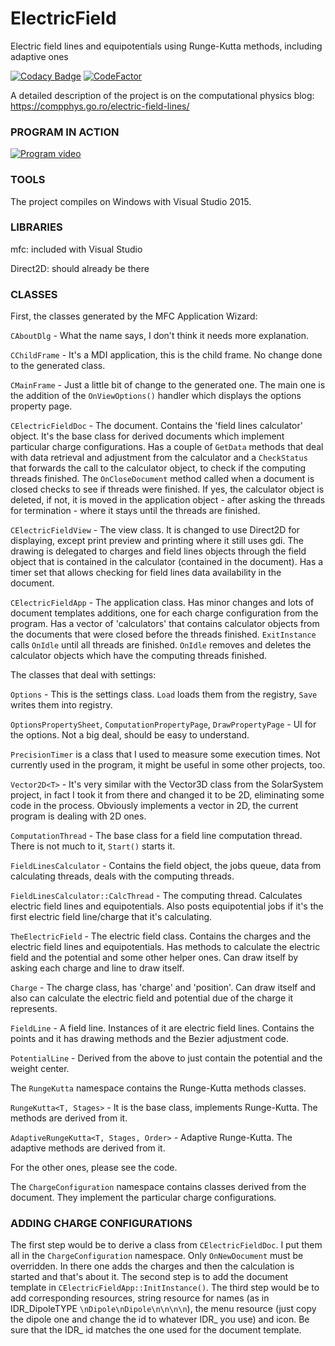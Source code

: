 # ElectricField
Electric field lines and equipotentials using Runge-Kutta methods, including adaptive ones

[![Codacy Badge](https://api.codacy.com/project/badge/Grade/beb9055d3e134d56951bfc3d2422fadb)](https://app.codacy.com/gh/aromanro/ElectricField?utm_source=github.com&utm_medium=referral&utm_content=aromanro/ElectricField&utm_campaign=Badge_Grade_Settings)
[![CodeFactor](https://www.codefactor.io/repository/github/aromanro/electricfield/badge)](https://www.codefactor.io/repository/github/aromanro/electricfield)

A detailed description of the project is on the computational physics blog: https://compphys.go.ro/electric-field-lines/

### PROGRAM IN ACTION

[![Program video](https://img.youtube.com/vi/3JGs0VSAtqk/0.jpg)](https://youtu.be/3JGs0VSAtqk)

### TOOLS

The project compiles on Windows with Visual Studio 2015.

### LIBRARIES

mfc: included with Visual Studio

Direct2D: should already be there

### CLASSES

First, the classes generated by the MFC Application Wizard:

`CAboutDlg` - What the name says, I don't think it needs more explanation.

`CChildFrame` - It's a MDI application, this is the child frame. No change done to the generated class.

`CMainFrame` - Just a little bit of change to the generated one. The main one is the addition of the `OnViewOptions()` handler which displays the options property page.

`CElectricFieldDoc` - The document. Contains the 'field lines calculator' object. It's the base class for derived documents which implement particular charge configurations. Has a couple of `GetData` methods that deal with data retrieval and adjustment from the calculator and a `CheckStatus` that forwards the call to the calculator object, to check if the computing threads finished. The `OnCloseDocument` method called when a document is closed checks to see if threads were finished. If yes, the calculator object is deleted, if not, it is moved in the application object - after asking the threads for termination - where it stays until the threads are finished.

`CElectricFieldView` - The view class. It is changed to use Direct2D for displaying, except print preview and printing where it still uses gdi. The drawing is delegated to charges and field lines objects through the field object that is contained in the calculator (contained in the document). Has a timer set that allows checking for field lines data availability in the document.

`CElectricFieldApp` - The application class. Has minor changes and lots of document templates additions, one for each charge configuration from the program. Has a vector of 'calculators' that contains calculator objects from the documents that were closed before the threads finished. `ExitInstance` calls `OnIdle` until all threads are finished. `OnIdle` removes and deletes the calculator objects which have the computing threads finished.

The classes that deal with settings:

`Options` - This is the settings class. `Load` loads them from the registry, `Save` writes them into registry.

`OptionsPropertySheet`, `ComputationPropertyPage`, `DrawPropertyPage` - UI for the options. Not a big deal, should be easy to understand.

`PrecisionTimer` is a class that I used to measure some execution times. Not currently used in the program, it might be useful in some other projects, too.

`Vector2D<T>` - It's very similar with the Vector3D<T> class from the SolarSystem project, in fact I took it from there and changed it to be 2D, eliminating some code in the process. Obviously implements a vector in 2D, the current program is dealing with 2D ones.

`ComputationThread` - The base class for a field line computation thread. There is not much to it, `Start()` starts it.

`FieldLinesCalculator` - Contains the field object, the jobs queue, data from calculating threads, deals with the computing threads.

`FieldLinesCalculator::CalcThread` - The computing thread. Calculates electric field lines and equipotentials. Also posts equipotential jobs if it's the first electric field line/charge that it's calculating.

`TheElectricField` - The electric field class. Contains the charges and the electric field lines and equipotentials. Has methods to calculate the electric field and the potential and some other helper ones. Can draw itself by asking each charge and line to draw itself.

`Charge` - The charge class, has 'charge' and 'position'. Can draw itself and also can calculate the electric field and potential due of the charge it represents.

`FieldLine` - A field line. Instances of it are electric field lines. Contains the points and it has drawing methods and the Bezier adjustment code.

`PotentialLine` - Derived from the above to just contain the potential and the weight center.

The `RungeKutta` namespace contains the Runge-Kutta methods classes.

`RungeKutta<T, Stages>` - It is the base class, implements Runge-Kutta. The methods are derived from it.

`AdaptiveRungeKutta<T, Stages, Order>` - Adaptive Runge-Kutta. The adaptive methods are derived from it.

For the other ones, please see the code.

The `ChargeConfiguration` namespace contains classes derived from the document. They implement the particular charge configurations. 

### ADDING CHARGE CONFIGURATIONS

The first step would be to derive a class from `CElectricFieldDoc`. I put them all in the `ChargeConfiguration` namespace. Only `OnNewDocument` must be overridden. In there one adds the charges and then the calculation is started and that's about it. The second step is to add the document template in `CElectricFieldApp::InitInstance()`. The third step would be to add corresponding resources, string resource for names (as in IDR_DipoleTYPE `\nDipole\nDipole\n\n\n\n`), the menu resource (just copy the dipole one and change the id to whatever IDR_ you use) and icon. Be sure that the IDR_ id matches the one used for the document template.


